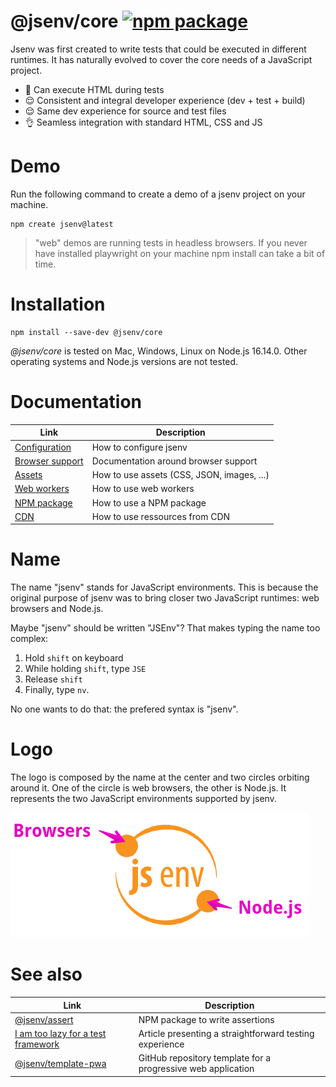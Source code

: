 # @jsenv/core [![npm package](https://img.shields.io/npm/v/@jsenv/core.svg?logo=npm&label=package)](https://www.npmjs.com/package/@jsenv/core)

Jsenv was first created to write tests that could be executed in different runtimes. It has naturally evolved to cover the core needs of a JavaScript project.

- :exploding_head: Can execute HTML during tests
- :relieved: Consistent and integral developer experience (dev + test + build)
- :relieved: Same dev experience for source and test files
- :ok_hand: Seamless integration with standard HTML, CSS and JS

# Demo

Run the following command to create a demo of a jsenv project on your machine.

```console
npm create jsenv@latest
```

> "web" demos are running tests in headless browsers. If you never have installed playwright on your machine npm install can take a bit of time.

# Installation

```console
npm install --save-dev @jsenv/core
```

_@jsenv/core_ is tested on Mac, Windows, Linux on Node.js 16.14.0. Other operating systems and Node.js versions are not tested.

# Documentation

| Link                                                   | Description                                |
| ------------------------------------------------------ | ------------------------------------------ |
| [Configuration](./docs/configuration/configuration.md) | How to configure jsenv                     |
| [Browser support](./docs/browser_support/readme.md)    | Documentation around browser support       |
| [Assets](./docs/assets/readme.md)                      | How to use assets (CSS, JSON, images, ...) |
| [Web workers](./docs/web_workers/readme.md)            | How to use web workers                     |
| [NPM package](./docs/npm_package/readme.md)            | How to use a NPM package                   |
| [CDN](./docs/cdn/readme.md)                            | How to use ressources from CDN             |

# Name

The name "jsenv" stands for JavaScript environments. This is because the original purpose of jsenv was to bring closer two JavaScript runtimes: web browsers and Node.js.

Maybe "jsenv" should be written "JSEnv"? That makes typing the name too complex:

1. Hold `shift` on keyboard
2. While holding `shift`, type `JSE`
3. Release `shift`
4. Finally, type `nv`.

No one wants to do that: the prefered syntax is "jsenv".

# Logo

The logo is composed by the name at the center and two circles orbiting around it. One of the circle is web browsers, the other is Node.js. It represents the two JavaScript environments supported by jsenv.

![jsenv logo with legend](./docs/jsenv_logo_legend.png)

# See also

| Link                                                                                              | Description                                                  |
| ------------------------------------------------------------------------------------------------- | ------------------------------------------------------------ |
| [@jsenv/assert](https://github.com/jsenv/assert)                                                  | NPM package to write assertions                              |
| [I am too lazy for a test framework](https://dev.to/dmail/i-am-too-lazy-for-a-test-framework-92f) | Article presenting a straightforward testing experience      |
| [@jsenv/template-pwa](https://github.com/jsenv/jsenv-template-pwa)                                | GitHub repository template for a progressive web application |
